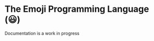 The Emoji Programming Language (😃)
================================

Documentation is a work in progress



